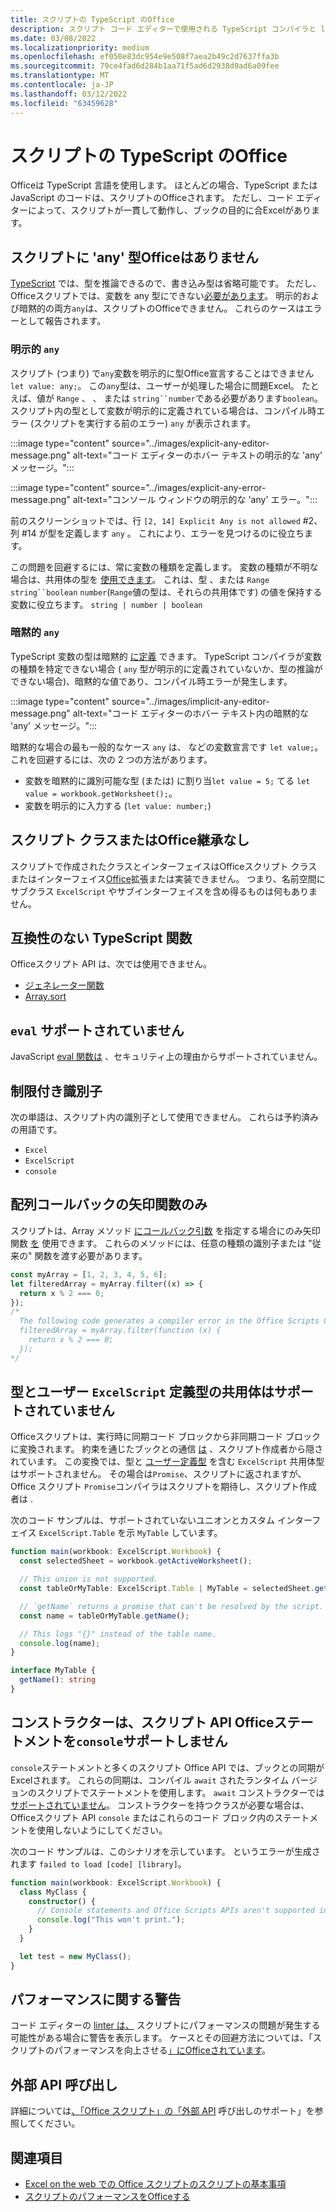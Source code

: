 ```yaml
---
title: スクリプトの TypeScript のOffice
description: スクリプト コード エディターで使用される TypeScript コンパイラと linter のOfficeします。
ms.date: 03/08/2022
ms.localizationpriority: medium
ms.openlocfilehash: ef050e83dc954e9e508f7aea2b49c2d7637ffa3b
ms.sourcegitcommit: 79ce4fad6d284b1aa71f5ad6d2938d9ad6a09fee
ms.translationtype: MT
ms.contentlocale: ja-JP
ms.lasthandoff: 03/12/2022
ms.locfileid: "63459628"
---
```

# <a name="typescript-restrictions-in-office-scripts"></a>スクリプトの TypeScript のOffice

Officeは TypeScript 言語を使用します。 ほとんどの場合、TypeScript または JavaScript のコードは、スクリプトのOfficeされます。 ただし、コード エディターによって、スクリプトが一貫して動作し、ブックの目的に合Excelがあります。

## <a name="no-any-type-in-office-scripts"></a>スクリプトに 'any' 型Officeはありません

[TypeScript](https://www.typescriptlang.org/docs/handbook/typescript-in-5-minutes.html) では、型を推論できるので、書き込み型は省略可能です。 ただし、Officeスクリプトでは、変数を any 型にできない[必要があります](https://www.typescriptlang.org/docs/handbook/basic-types.html#any)。 明示的および暗黙的の両方`any`は、スクリプトのOfficeできません。 これらのケースはエラーとして報告されます。

### <a name="explicit-any"></a>明示的 `any`

スクリプト (つまり) で`any`変数を明示的に型Office宣言することはできません`let value: any;`。 この`any`型は、ユーザーが処理した場合に問題Excel。 たとえば、値が `Range` 、 、 または `string``number`である必要があります`boolean`。 スクリプト内の型として変数が明示的に定義されている場合は、コンパイル時エラー (スクリプトを実行する前のエラー) `any` が表示されます。

:::image type="content" source="../images/explicit-any-editor-message.png" alt-text="コード エディターのホバー テキストの明示的な 'any' メッセージ。":::

:::image type="content" source="../images/explicit-any-error-message.png" alt-text="コンソール ウィンドウの明示的な 'any' エラー。":::

前のスクリーンショットでは、行 `[2, 14] Explicit Any is not allowed` #2、列 #14 が型を定義します `any` 。 これにより、エラーを見つけるのに役立ちます。

この問題を回避するには、常に変数の種類を定義します。 変数の種類が不明な場合は、共用体の型を [使用できます](https://www.typescriptlang.org/docs/handbook/unions-and-intersections.html)。 これは、型 、または `Range` `string``boolean` `number`(`Range`値の型は、それらの共用体です) の値を保持する変数に役立ちます。 `string | number | boolean`

### <a name="implicit-any"></a>暗黙的 `any`

TypeScript 変数の型は暗黙的 [に定義](https://www.typescriptlang.org/docs/handbook/type-inference.html) できます。 TypeScript コンパイラが変数の種類を特定できない場合 ( `any` 型が明示的に定義されていないか、型の推論ができない場合)、暗黙的な値であり、コンパイル時エラーが発生します。

:::image type="content" source="../images/implicit-any-editor-message.png" alt-text="コード エディターのホバー テキスト内の暗黙的な 'any' メッセージ。":::

暗黙的な場合の最も一般的なケース `any` は、 などの変数宣言です `let value;`。 これを回避するには、次の 2 つの方法があります。

* 変数を暗黙的に識別可能な型 (または) に割り当`let value = 5;` てる `let value = workbook.getWorksheet();`。
* 変数を明示的に入力する (`let value: number;`)

## <a name="no-inheriting-office-script-classes-or-interfaces"></a>スクリプト クラスまたはOffice継承なし

スクリプトで作成されたクラスとインターフェイスはOfficeスクリプト クラスまたはインターフェイス[Office](https://www.typescriptlang.org/docs/handbook/classes.html#inheritance)拡張または実装できません。 つまり、名前空間にサブクラス `ExcelScript` やサブインターフェイスを含め得るものは何もありません。

## <a name="incompatible-typescript-functions"></a>互換性のない TypeScript 関数

Officeスクリプト API は、次では使用できません。

* [ジェネレーター関数](https://developer.mozilla.org/docs/Web/JavaScript/Guide/Iterators_and_Generators#generator_functions)
* [Array.sort](https://developer.mozilla.org/docs/Web/JavaScript/Reference/Global_Objects/Array/sort)

## <a name="eval-is-not-supported"></a>`eval` サポートされていません

JavaScript [eval 関数は](https://developer.mozilla.org/docs/Web/JavaScript/Reference/Global_Objects/eval) 、セキュリティ上の理由からサポートされていません。

## <a name="restricted-identifiers"></a>制限付き識別子

次の単語は、スクリプト内の識別子として使用できません。 これらは予約済みの用語です。

* `Excel`
* `ExcelScript`
* `console`

## <a name="only-arrow-functions-in-array-callbacks"></a>配列コールバックの矢印関数のみ

スクリプトは、Array メソッド [にコールバック引数](https://developer.mozilla.org/docs/Web/JavaScript/Reference/Functions/Arrow_functions) を指定する場合にのみ矢印関数 [を](https://developer.mozilla.org/docs/Web/JavaScript/Reference/Global_Objects/Array) 使用できます。 これらのメソッドには、任意の種類の識別子または "従来の" 関数を渡す必要があります。

```TypeScript
const myArray = [1, 2, 3, 4, 5, 6];
let filteredArray = myArray.filter((x) => {
  return x % 2 === 0;
});
/*
  The following code generates a compiler error in the Office Scripts Code Editor.
  filteredArray = myArray.filter(function (x) {
    return x % 2 === 0;
  });
*/
```

## <a name="unions-of-excelscript-types-and-user-defined-types-arent-supported"></a>型とユーザー `ExcelScript` 定義型の共用体はサポートされていません

Officeスクリプトは、実行時に同期コード ブロックから非同期コード ブロックに変換されます。 約束を通じたブックとの通信 [は](https://developer.mozilla.org/docs/Web/JavaScript/Reference/Global_Objects/Promise) 、スクリプト作成者から隠されています。 この変換では、型と [ユーザー定義型](https://www.typescriptlang.org/docs/handbook/2/everyday-types.html#union-types) を含む `ExcelScript` 共用体型はサポートされません。 その場合は`Promise`、スクリプトに返されますが、Office スクリプト `Promise`コンパイラはスクリプトを期待し、スクリプト作成者は .

次のコード サンプルは、サポートされていないユニオンとカスタム インターフェイス `ExcelScript.Table` を示 `MyTable` しています。

```TypeScript
function main(workbook: ExcelScript.Workbook) {
  const selectedSheet = workbook.getActiveWorksheet();

  // This union is not supported.
  const tableOrMyTable: ExcelScript.Table | MyTable = selectedSheet.getTables()[0];

  // `getName` returns a promise that can't be resolved by the script.
  const name = tableOrMyTable.getName();

  // This logs "{}" instead of the table name.
  console.log(name);
}

interface MyTable {
  getName(): string
}
```

## <a name="constructors-dont-support-office-scripts-apis-and-console-statements"></a>コンストラクターは、スクリプト API Officeステートメントを`console`サポートしません

`console`ステートメントと多くのスクリプト Office API では、ブックとの同期がExcelされます。 これらの同期は、コンパイル `await` されたランタイム バージョンのスクリプトでステートメントを使用します。 `await` コンストラクターでは [サポートされていません](https://developer.mozilla.org/docs/Web/JavaScript/Reference/Classes/constructor)。 コンストラクターを持つクラスが必要な場合は、Officeスクリプト API `console` またはこれらのコード ブロック内のステートメントを使用しないようにしてください。

次のコード サンプルは、このシナリオを示しています。 というエラーが生成されます `failed to load [code] [library]`。

```TypeScript
function main(workbook: ExcelScript.Workbook) {
  class MyClass {
    constructor() {
      // Console statements and Office Scripts APIs aren't supported in constructors.
      console.log("This won't print.");
    }
  }

  let test = new MyClass();
}
```

## <a name="performance-warnings"></a>パフォーマンスに関する警告

コード エディターの [linter は、](https://wikipedia.org/wiki/Lint_(software)) スクリプトにパフォーマンスの問題が発生する可能性がある場合に警告を表示します。 ケースとその回避方法については、「スクリプトのパフォーマンスを向上させる[」にOfficeされています](web-client-performance.md)。

## <a name="external-api-calls"></a>外部 API 呼び出し

詳細については[、「Office スクリプト」の「外部 API](external-calls.md) 呼び出しのサポート」を参照してください。

## <a name="see-also"></a>関連項目

* [Excel on the web での Office スクリプトのスクリプトの基本事項](scripting-fundamentals.md)
* [スクリプトのパフォーマンスをOfficeする](web-client-performance.md)
